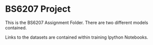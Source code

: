 # BS6207 Project

This is the BS6207 Assignment Folder. There are two different models contained. 

Links to the datasets are contained within training Ipython Notebooks.
